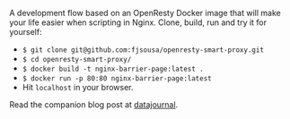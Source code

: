 A development flow based on an OpenResty Docker image that will make your life easier when scripting in Nginx. Clone, build, run and try it for yourself:

- `$ git clone git@github.com:fjsousa/openresty-smart-proxy.git`
- `$ cd openresty-smart-proxy/`
- `$ docker build -t nginx-barrier-page:latest .`
- `$ docker run -p 80:80 nginx-barrier-page:latest`
- Hit `localhost` in your browser.

Read the companion blog post at [datajournal](http://datajournal.co.uk/nginx-openresty-lua-docker.html).
